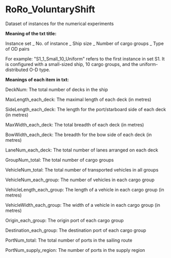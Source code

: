 # RoRo_VoluntaryShift
Dataset of instances for the numerical experiments

**Meaning of the txt title:**

Instance set _ No. of instance _ Ship size _ Number of cargo groups _ Type of OD pairs

For example:
"S1_1_Small_10_Uniform" refers to the first instance in set S1. It is configured with a small-sized ship, 10 cargo groups, and the uniform-distributed O-D type.

**Meanings of each item in txt:**

DeckNum: The total number of decks in the ship

MaxLength_each_deck: The maximal length of each deck (in metres)

SideLength_each_deck: The length for the port/starboard side of each deck (in metres)

MaxWidth_each_deck: The total breadth of each deck (in metres)

BowWidth_each_deck: The breadth for the bow side of each deck (in metres)

LaneNum_each_deck: The total number of lanes arranged on each deck

GroupNum_total: The total number of cargo groups

VehicleNum_total: The total number of transported vehicles in all groups

VehicleNum_each_group: The number of vehicles in each cargo group

VehicleLength_each_group: The length of a vehicle in each cargo group (in metres)

VehicleWidth_each_group: The width of a vehicle in each cargo group (in metres)

Origin_each_group: The origin port of each cargo group

Destination_each_group: The destination port of each cargo group

PortNum_total: The total number of ports in the sailing route

PortNum_supply_region: The number of ports in the supply region




